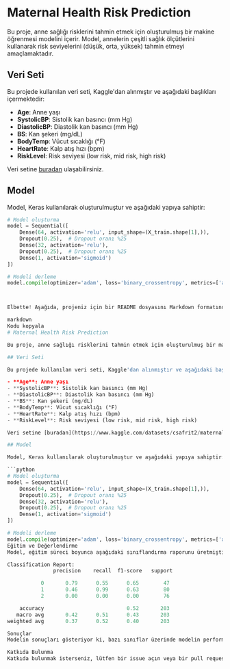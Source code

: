 # Maternal Health Risk Prediction

Bu proje, anne sağlığı risklerini tahmin etmek için oluşturulmuş bir makine öğrenmesi modelini içerir. Model, annelerin çeşitli sağlık ölçütlerini kullanarak risk seviyelerini (düşük, orta, yüksek) tahmin etmeyi amaçlamaktadır.

## Veri Seti

Bu projede kullanılan veri seti, Kaggle'dan alınmıştır ve aşağıdaki başlıkları içermektedir:

- **Age**: Anne yaşı
- **SystolicBP**: Sistolik kan basıncı (mm Hg)
- **DiastolicBP**: Diastolik kan basıncı (mm Hg)
- **BS**: Kan şekeri (mg/dL)
- **BodyTemp**: Vücut sıcaklığı (°F)
- **HeartRate**: Kalp atış hızı (bpm)
- **RiskLevel**: Risk seviyesi (low risk, mid risk, high risk)

Veri setine [buradan](https://www.kaggle.com/datasets/csafrit2/maternal-health-risk-data) ulaşabilirsiniz.

## Model

Model, Keras kullanılarak oluşturulmuştur ve aşağıdaki yapıya sahiptir:

```python
# Model oluşturma
model = Sequential([
    Dense(64, activation='relu', input_shape=(X_train.shape[1],)),
    Dropout(0.25),  # Dropout oranı %25
    Dense(32, activation='relu'),
    Dropout(0.25),  # Dropout oranı %25
    Dense(1, activation='sigmoid')
])

# Modeli derleme
model.compile(optimizer='adam', loss='binary_crossentropy', metrics=['accuracy'])



Elbette! Aşağıda, projeniz için bir README dosyasını Markdown formatında yazdım:

markdown
Kodu kopyala
# Maternal Health Risk Prediction

Bu proje, anne sağlığı risklerini tahmin etmek için oluşturulmuş bir makine öğrenmesi modelini içerir. Model, annelerin çeşitli sağlık ölçütlerini kullanarak risk seviyelerini (düşük, orta, yüksek) tahmin etmeyi amaçlamaktadır.

## Veri Seti

Bu projede kullanılan veri seti, Kaggle'dan alınmıştır ve aşağıdaki başlıkları içermektedir:

- **Age**: Anne yaşı
- **SystolicBP**: Sistolik kan basıncı (mm Hg)
- **DiastolicBP**: Diastolik kan basıncı (mm Hg)
- **BS**: Kan şekeri (mg/dL)
- **BodyTemp**: Vücut sıcaklığı (°F)
- **HeartRate**: Kalp atış hızı (bpm)
- **RiskLevel**: Risk seviyesi (low risk, mid risk, high risk)

Veri setine [buradan](https://www.kaggle.com/datasets/csafrit2/maternal-health-risk-data) ulaşabilirsiniz.

## Model

Model, Keras kullanılarak oluşturulmuştur ve aşağıdaki yapıya sahiptir:

```python
# Model oluşturma
model = Sequential([
    Dense(64, activation='relu', input_shape=(X_train.shape[1],)),
    Dropout(0.25),  # Dropout oranı %25
    Dense(32, activation='relu'),
    Dropout(0.25),  # Dropout oranı %25
    Dense(1, activation='sigmoid')
])

# Modeli derleme
model.compile(optimizer='adam', loss='binary_crossentropy', metrics=['accuracy'])
Eğitim ve Değerlendirme
Model, eğitim süreci boyunca aşağıdaki sınıflandırma raporunu üretmiştir:

Classification Report:
               precision    recall  f1-score   support

           0       0.79      0.55      0.65        47
           1       0.46      0.99      0.63        80
           2       0.00      0.00      0.00        76

    accuracy                           0.52       203
   macro avg       0.42      0.51      0.43       203
weighted avg       0.37      0.52      0.40       203

Sonuçlar
Modelin sonuçları gösteriyor ki, bazı sınıflar üzerinde modelin performansı düşüktür. Özellikle '2' sınıfı (muhtemelen orta risk) için f1-skora 0.00 çıkmıştır. Modelin performansını artırmak için daha fazla veri ve daha karmaşık modelleme teknikleri kullanılabilir.

Katkıda Bulunma
Katkıda bulunmak isterseniz, lütfen bir issue açın veya bir pull request gönderin. Her türlü geri bildirim ve katkı değerlidir.
